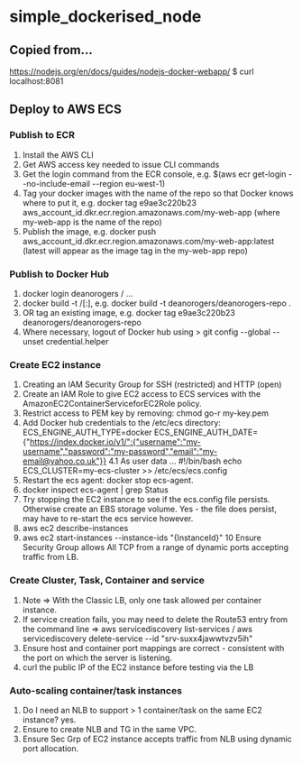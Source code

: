 # simple_dockerised_node

## Copied from...
https://nodejs.org/en/docs/guides/nodejs-docker-webapp/
$ curl localhost:8081

## Deploy to AWS ECS

### Publish to ECR
1. Install the AWS CLI
2. Get AWS access key needed to issue CLI commands
3. Get the login command from the ECR console, e.g. $(aws ecr get-login --no-include-email --region eu-west-1)
4. Tag your docker images with the name of the repo so that Docker knows where to put it, e.g. docker tag e9ae3c220b23 aws_account_id.dkr.ecr.region.amazonaws.com/my-web-app (where my-web-app is the name of the repo)
5. Publish the image, e.g. docker push aws_account_id.dkr.ecr.region.amazonaws.com/my-web-app:latest (latest will appear as the image tag in the my-web-app repo)

### Publish to Docker Hub
1. docker login deanorogers / ...
2. docker build -t <hub-user>/<repo-name>[:<tag>], e.g. docker build -t deanorogers/deanorogers-repo .
3. OR tag an existing image, e.g. docker tag e9ae3c220b23 deanorogers/deanorogers-repo
4. Where necessary, logout of Docker hub using > git config --global --unset credential.helper

### Create EC2 instance
1. Creating an IAM Security Group for SSH (restricted) and HTTP (open)
2. Create an IAM Role to give EC2 access to ECS services with the AmazonEC2ContainerServiceforEC2Role policy.
3. Restrict access to PEM key by removing: chmod go-r my-key.pem
4. Add Docker hub credentials to the /etc/ecs directory:
ECS_ENGINE_AUTH_TYPE=docker
ECS_ENGINE_AUTH_DATE={"https://index.docker.io/v1/":{"username":"my-username","password":"my-password","email":"my-email@yahoo.co.uk"}}
4.1 As user data ...
#!/bin/bash
echo ECS_CLUSTER=my-ecs-cluster >> /etc/ecs/ecs.config
5. Restart the ecs agent: docker stop ecs-agent.
6. docker inspect ecs-agent | grep Status
7. Try stopping the EC2 instance to see if the ecs.config file persists. Otherwise create an EBS storage volume. Yes - the file does persist, may have to re-start the ecs service however.
8. aws ec2 describe-instances
9. aws ec2 start-instances --instance-ids "{InstanceId}"
10 Ensure Security Group allows All TCP from a range of dynamic ports accepting traffic from LB.

### Create Cluster, Task, Container and service
1. Note => With the Classic LB, only one task allowed per container instance.
2. If service creation fails, you may need to delete the Route53 entry from the command line =>
aws servicediscovery list-services / aws servicediscovery delete-service --id "srv-suxx4jawwtvzv5ih"
3. Ensure host and container port mappings are correct - consistent with the port on which the server is listening.
4. curl the public IP of the EC2 instance before testing via the LB

### Auto-scaling container/task instances
1. Do I need an NLB to support > 1 container/task on the same EC2 instance? yes.
2. Ensure to create NLB and TG in the same VPC.
3. Ensure Sec Grp of EC2 instance accepts traffic from  NLB using dynamic port allocation.
